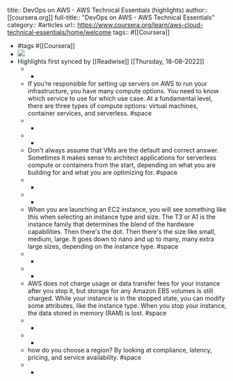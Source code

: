title:: DevOps on AWS - AWS Technical Essentials (highlights)
author:: [[coursera.org]]
full-title:: "DevOps on AWS - AWS Technical Essentials"
category:: #articles
url:: https://www.coursera.org/learn/aws-cloud-technical-essentials/home/welcome
tags:: #[[Coursera]]

- #tags #[[Coursera]]
- ![](https://readwise-assets.s3.amazonaws.com/media/uploaded_book_covers/profile_22942/ae9fd9c0-e3cd-4eb7-99db-6c5aaa29029b.png)
- Highlights first synced by [[Readwise]] [[Thursday, 18-08-2022]]
	- -
	- If you’re responsible for setting up servers on AWS to run your infrastructure, you have many compute options. You need to know which service to use for which use case. At a fundamental level, there are three types of compute options: virtual machines, container services, and serverless. #space
	- -
	- -
	- Don't always assume that VMs are the default and correct answer. Sometimes it makes sense to architect applications for serverless compute or containers from the start, depending on what you are building for and what you are optimizing for. #space
	- -
	- -
	- When you are launching an EC2 instance, you will see something like this when selecting an instance type and size. The T3 or A1 is the instance family that determines the blend of the hardware capabilities. Then there's the dot. Then there's the size like small, medium, large. It goes down to nano and up to many, many extra large sizes, depending on the instance type. #space
	- -
	- -
	- AWS does not charge usage or data transfer fees for your instance after you stop it, but storage for any Amazon EBS volumes is still charged. While your instance is in the stopped state, you can modify some attributes, like the instance type. When you stop your instance, the data stored in memory (RAM) is lost. #space
	- -
	- -
	- how do you choose a region? By looking at compliance, latency, pricing, and service availability. #space
	- -